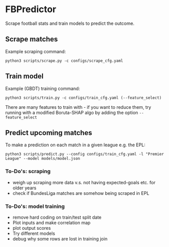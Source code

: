 # FBPredictor

Scrape football stats and train models to predict the outcome. 

## Scrape matches

Example scraping command:

```
python3 scripts/scrape.py -c configs/scrape_cfg.yaml
```




## Train model

Example (GBDT) training command:

```
python3 scripts/train.py -c configs/train_cfg.yaml (--feature_select)
```

There are many features to train with - if you want to reduce them, try running with a modified Boruta-SHAP algo by adding the option `--feature_select`


## Predict upcoming matches

To make a prediction on each match in a given league e.g. the EPL:

```
python3 scripts/predict.py --config configs/train_cfg.yaml -l "Premier League" --model models/model.json 
```


### To-Do's: scraping
* weigh up scraping more data v.s. not having expected-goals etc. for older years
* check if BundesLiga matches are somehow being scraped in EPL 

### To-Do's: model training
* remove hard coding on train/test split date
* Plot inputs and make correlation map
* plot output scores
* Try different models
* debug why some rows are lost in training join
